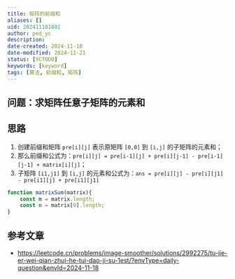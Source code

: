```yaml
---
title: 矩阵的前缀和
aliases: []
uid: 202411181801
author: ped_yc
description: 
date-created: 2024-11-18
date-modified: 2024-11-21
status: [YCTODO]
keywords: [keyword]
tags: [算法, 前缀和, 矩阵]
---
```


## 问题：求矩阵任意子矩阵的元素和

## 思路

1. 创建前缀和矩阵 `pre[i][j]` 表示原矩阵 `[0,0]` 到 `[i,j]` 的子矩阵的元素和；
2. 那么前缀和公式为：`pre[i][j] = pre[i-1][j] + pre[i][j-1] - pre[i-1][j-1] + matrix[i][j]`；
3. 子矩阵 `[i1,j1]` 到 `[i,j]` 的元素和公式为：`ans = pre[i][j] - pre[i][j1] - pre[i1][j] + pre[i1][j1]`

```javascript
function matrixSum(matrix){
	const m = matrix.length;
	const n = matrix[0].length;
}
```

## 参考文章

- https://leetcode.cn/problems/image-smoother/solutions/2992275/tu-jie-er-wei-qian-zhui-he-tui-dao-ji-su-1est/?envType=daily-question&envId=2024-11-18
